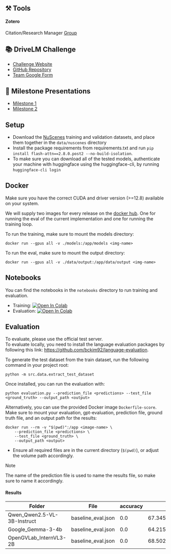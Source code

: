 ## ⚒️ Tools
#### Zotero
Citation/Research Manager
[Group](https://www.zotero.org/groups/5975647/app-ras-driving-with-language)

## 📚 DriveLM Challenge
- [Challenge Website](https://opendrivelab.com/challenge2024/#driving_with_language)
- [GitHub Repository](https://github.com/OpenDriveLab/DriveLM)
- [Team Google Form](https://docs.google.com/forms/d/e/1FAIpQLSef_L4L9jXV_88pXkuFmaloifhRuFjVARbjsV-8GWETc6aNCA/viewform)


## 💬 Milestone Presentations
- [Milestone 1](https://docs.google.com/presentation/d/13reSKMykn5WhVyi5zi5oK5OygVjTZljeMWflJejQZlw/edit?slide=id.g32bc6f01e94_0_43#slide=id.g32bc6f01e94_0_43)
- [Milestone 2](https://docs.google.com/presentation/d/1suusmSruqXyRdfvViq1NKfDEqTpH5-M9w7zgh7HDCAo/edit?slide=id.g32bc6f01e94_0_74#slide=id.g32bc6f01e94_0_74)

## Setup
- Download the [NuScenes](https://github.com/OpenDriveLab/DriveLM/tree/main/challenge) training and validation datasets, and place them together in the `data/nuscenes` directory
- Install the package requirements from requirements.txt and run ```pip install flash-attn==2.8.0.post2 --no-build-isolation```.
- To make sure you can download all of the tested models, authenticate your machine with huggingface using the huggingface-cli, by running ```huggingface-cli login```

## Docker

Make sure you have the correct CUDA and driver version (>=12.8) available on your system.

We will supply two images for every release on the [docker hub](https://hub.docker.com/repository/docker/vdawgg/app-ras-25). One for running the eval of the current implementation and one for running the training loop.

To run the training, make sure to mount the models directory:
```shell
docker run --gpus all -v ./models:/app/models <img-name>
```

To run the eval, make sure to mount the output directory:
```shell
docker run --gpus all -v ./data/output:/app/data/output <img-name>
```

## Notebooks

You can find the notebooks in the `notebooks` directory to run training and evaluation.  
- Training: [![Open In Colab](https://colab.research.google.com/assets/colab-badge.svg)](https://colab.research.google.com/github/csiemssen/APP-RAS-Driving-with-Language/blob/main/notebooks/train.ipynb)
- Evaluation: [![Open In Colab](https://colab.research.google.com/assets/colab-badge.svg)](https://colab.research.google.com/github/csiemssen/APP-RAS-Driving-with-Language/blob/main/notebooks/eval.ipynb)

## Evaluation
To evaluate, please use the official test server.  
To evaluate locally, you need to install the language evaluation packages by following this link: https://github.com/bckim92/language-evaluation.  

To generate the test dataset from the train dataset, run the following command in your project root:
``` shell
python -m src.data.extract_test_dataset
```

Once installed, you can run the evaluation with:
```shell
python evaluation.py --prediction_file <predictions> --test_file <ground_truth> --output_path <output>
```

Alternatively, you can use the provided Docker image `Dockerfile-score`. Make sure to mount your evaluation, gpt-evaluation, prediction file, ground truth file, and an output path for the results:

```shell
docker run --rm -v "$(pwd)":/app <image-name> \
    --prediction_file <predictions> \
    --test_file <ground_truth> \
    --output_path <output>
```
- Ensure all required files are in the current directory (`$(pwd)`), or adjust the volume path accordingly.

> [!Note]
> The name of the prediction file is used to name the results file, so make sure to name it accordingly.

#### Results

| Folder | File | accuracy | chatgpt | language/Bleu_1 | language/Bleu_2 | language/Bleu_3 | language/Bleu_4 | language/ROUGE_L | language/CIDEr | match | final_score |
| --- | --- | --- | --- | --- | --- | --- | --- | --- | --- | --- | --- |
| Qwen_Qwen2.5-VL-3B-Instruct | baseline_eval.json | 0.0 | 67.3456904541242 | 0.23925483214648655 | 0.11544553891542789 | 0.057574440433052446 | 0.020769188970051755 | 0.19079430087529606 | 0.006791738547463531 | 32.46449704142012 | 0.3542940542224235 |
| Google_Gemma-3-4b | baseline_eval.json | 0.0 | 64.21501390176088 | 0.20031983735402523 | 0.07057776733950633 | 0.020562285652540205 | 0.0065920170980479755 | 0.15465341169836444 | 0.002624376073528029 | 35.52662721893491 | 0.3432085651226965 |
| OpenGVLab_InternVL3-2B | baseline_eval.json | 0.0 | 68.50231696014829 | 0.19311353330793474 | 0.07443754271197525 | 0.02748667571393649 | 0.009723712529328537 | 0.1677772971700306 | 0.005031769222350847 | 22.62869822485207 | 0.3355647203008346 |
